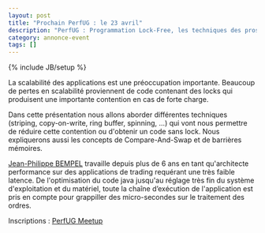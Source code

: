 ```yaml
---
layout: post
title: "Prochain PerfUG : le 23 avril"
description: "PerfUG : Programmation Lock-Free, les techniques des pros"
category: annonce-event
tags: []
---
```

{% include JB/setup %}

La scalabilité des applications est une préoccupation importante. Beaucoup de pertes en scalabilité proviennent de code contenant des locks qui produisent une importante contention en cas de forte charge.
<!-- more -->

Dans cette présentation nous allons aborder différentes techniques (striping, copy-on-write, ring buffer, spinning, ...) qui vont nous permettre de réduire cette contention ou d'obtenir un code sans lock. Nous expliquerons aussi les concepts de Compare-And-Swap et de barrières mémoires.

[Jean-Philippe BEMPEL](https://twitter.com/jpbempel) travaille depuis plus de 6 ans en tant qu'architecte performance sur des applications de trading requérant une très faible latence. De l'optimisation du code java jusqu'au réglage très fin du système d'exploitation et du matériel, toute la chaîne d’exécution de l'application est pris en compte pour grappiller des micro-secondes sur le traitement des ordres.

Inscriptions : [PerfUG Meetup](http://www.meetup.com/PerfUG/events/221796607/)


 

